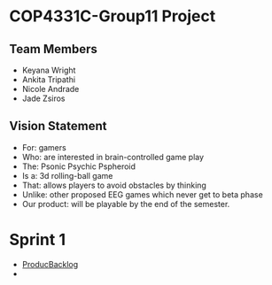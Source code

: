 # COP4331C-Group11 Project

## Team Members

- Keyana Wright
- Ankita Tripathi
- Nicole Andrade
- Jade Zsiros

## Vision Statement
- For: gamers
- Who: are interested in brain-controlled game play
- The: Psonic Psychic Pspheroid
- Is a: 3d rolling-ball game 
- That: allows players to avoid obstacles by thinking
- Unlike: other proposed EEG games which never get to beta phase 
- Our product: will be playable by the end of the semester.


# Sprint 1

- [ProducBacklog ](https://github.com/poop4331c/Group11/blob/master/Sprint1/project_backlog.md)
-

